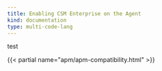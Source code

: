 ```yaml
---
title: Enabling CSM Enterprise on the Agent
kind: documentation
type: multi-code-lang
---
```


test

{{< partial name="apm/apm-compatibility.html" >}}